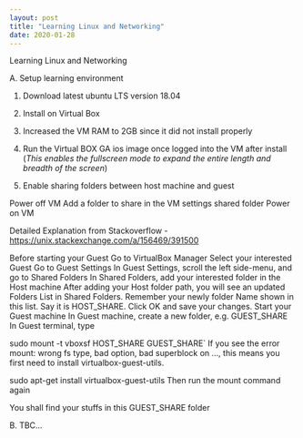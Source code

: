 ```yaml
---
layout: post
title: "Learning Linux and Networking"
date: 2020-01-28
---
```




Learning Linux and Networking



A. Setup learning environment

1. Download latest ubuntu LTS version 18.04

2. Install on Virtual Box

3. Increased the VM RAM to 2GB since it did not install properly

4. Run the Virtual BOX GA ios image once logged into the VM after install
(*This enables the fullscreen mode to expand the entire length and breadth of the screen*)

5. Enable sharing folders between host machine and guest

Power off VM
Add a folder to share in the VM settings shared folder
Power on VM

Detailed Explanation from Stackoverflow - https://unix.stackexchange.com/a/156469/391500

Before starting your Guest
Go to VirtualBox Manager
Select your interested Guest
Go to Guest Settings
In Guest Settings, scroll the left side-menu, and go to Shared Folders
In Shared Folders, add your interested folder in the Host machine
After adding your Host folder path, you will see an updated Folders List in Shared Folders. Remember your newly folder Name shown in this list. Say it is HOST_SHARE.
Click OK and save your changes.
Start your Guest machine
In Guest machine, create a new folder, e.g. GUEST_SHARE
In Guest terminal, type

sudo mount -t vboxsf HOST_SHARE GUEST_SHARE`
If you see the error mount: wrong fs type, bad option, bad superblock on …, this means you first need to install virtualbox-guest-utils.

sudo apt-get install virtualbox-guest-utils
Then run the mount command again

You shall find your stuffs in this GUEST_SHARE folder




B. TBC...
